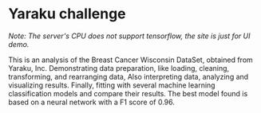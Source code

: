 # Yaraku challenge

*Note: The server's CPU does not support tensorflow, the site is just for UI demo.*

This is an analysis of the Breast Cancer Wisconsin DataSet, obtained from
Yaraku, Inc. Demonstrating data preparation, like loading, cleaning, transforming,
and rearranging data, Also interpreting data, analyzing and visualizing results.
Finally, fitting with several machine learning classification models and compare their
results. The best model found is based on a neural network with a F1 score of 0.96.